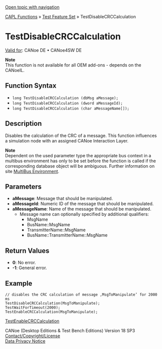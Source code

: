 [Open topic with navigation](../../../../../CANoeDEFamily.htm#Topics/CAPLFunctions/Test/Functions/CAPLfunctionTestDisableCRCCalculation.md)

[CAPL Functions](../../CAPLfunctions.md) » [Test Feature Set](../CAPLfunctionsTFSOverview.md) » TestDisableCRCCalculation

# TestDisableCRCCalculation

[Valid for](../../../Shared/FeatureAvailability.md): CANoe DE • CANoe4SW DE

**Note**  
This function is not available for all OEM add-ons - depends on the CANoeIL.

## Function Syntax

- `long TestDisableCRCCalculation (dbMsg aMessage);`
- `long TestDisableCRCCalculation (dword aMessageId);`
- `long TestDisableCRCCalculation (char aMessageName[]);`

## Description

Disables the calculation of the CRC of a message. This function influences a simulation node with an assigned CANoe Interaction Layer.

**Note**  
Dependent on the used parameter type the appropriate bus context in a multibus environment has only to be set before the function is called if the corresponding database object will be ambiguous. Further information on site [MultiBus Environment](../../../Shared/CAPL/General/TestMultiBusEnvironment.md).

## Parameters

- **aMessage**: Message that should be manipulated.
- **aMessageId**: Numeric ID of the message that should be manipulated.
- **aMessageName**: Name of the message that should be manipulated.
  - Message name can optionally specified by additional qualifiers:
    - MsgName
    - BusName::MsgName
    - TransmitterName::MsgName
    - BusName::TransmitterName::MsgName

## Return Values

- **0**: No error.
- **-1**: General error.

## Example

```plaintext
// disables the CRC calculation of message ‚MsgToManipulate’ for 2000 ms
TestDisableCRCCalculation(MsgToManipulate);
TestWaitForTimeout(2000);
TestEnableCRCCalculation(MsgToManipulate);
```

[TestEnableCRCCalculation](CAPLfunctionTestEnableCRCCalculation.md)

CANoe (Desktop Editions & Test Bench Editions) Version 18 SP3  
[Contact/Copyright/License](../../../Shared/ContactCopyrightLicense.md)  
[Data Privacy Notice](https://www.vector.com/int/en/company/get-info/privacy-policy/)
